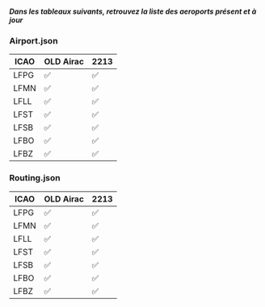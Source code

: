 ##### Dans les tableaux suivants, retrouvez la liste des aeroports présent et à jour

### Airport.json

| ICAO | OLD Airac |  2213 |
|--|--|--|
| LFPG | :white_check_mark: | :white_check_mark: |
| LFMN | :white_check_mark: | :white_check_mark: |
| LFLL | :white_check_mark: | :white_check_mark: |
| LFST | :white_check_mark: | :white_check_mark: |
| LFSB | :white_check_mark: | :white_check_mark: |
| LFBO | :white_check_mark: | :white_check_mark: |
| LFBZ | :white_check_mark: | :white_check_mark: |

### Routing.json

| ICAO | OLD Airac |  2213 |
|--|--|--|
| LFPG | :white_check_mark: | :white_check_mark: |
| LFMN | :white_check_mark: | :white_check_mark: |
| LFLL | :white_check_mark: | :white_check_mark: |
| LFST | :white_check_mark: | :white_check_mark: |
| LFSB | :white_check_mark: | :white_check_mark: |
| LFBO | :white_check_mark: | :white_check_mark: |
| LFBZ | :white_check_mark: | :white_check_mark: |
